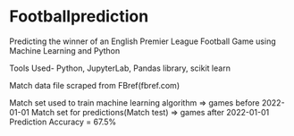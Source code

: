 # Footballprediction
Predicting the winner of an English Premier League Football Game using Machine Learning and Python

Tools Used- Python, JupyterLab, Pandas library, scikit learn

Match data file scraped from FBref(fbref.com) 

Match set used to train machine learning algorithm => games before 2022-01-01
Match set for predictions(Match test) => games after 2022-01-01
Prediction Accuracy = 67.5%
